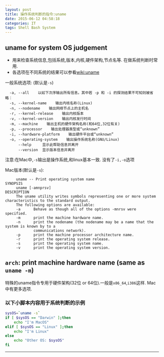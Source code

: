 ```yaml
---
layout: post
title: 操作系统判断的指令:uname
date: 2015-06-12 04:58:18
categories: IT
tags: Shell Bash System
---
```

## uname for system OS judgement

- 用来检查系统信息,包括系统,版本,内核,硬件架构,节点名等. 在做系统判断时常用.
- 各选项在不同系统的结果可以参看[wiki:uname](http://en.wikipedia.org/wiki/Uname)


一般系统选项: (默认是`-s`)

~~~~
  -a, --all    以如下次序输出所有信息。其中若 -p 和 -i 的探测结果不可知则被省略：
  -s, --kernel-name    输出内核名称(Linux)
  -n, --nodename    输出网络节点上的主机名
  -r, --kernel-release    输出内核版本
  -v, --kernel-version    输出内核发行时间
  -m, --machine    输出主机的硬件架构名称(和64位,32位有关)
  -p, --processor    输出处理器类型或“unknown”
  -i, --hardware-platform    输出硬件平台或“unknown”
  -o, --operating-system    输出操作系统名称(GNU/Linux)
      --help     显示此帮助信息并离开
      --version  显示版本信息并离开
~~~~
注意:在Mac中,`-s`输出是操作系统,和linux基本一致. 没有了`-i,-o`选项

Mac版本(默认是`-s`):

~~~~
     uname -- Print operating system name
SYNOPSIS
     uname [-amnprsv]
DESCRIPTION
     The uname utility writes symbols representing one or more system characteristics to the standard output.
     The following options are available:
     -a      Behave as though all of the options -mnrsv were specified.
     -m      print the machine hardware name.
     -n      print the nodename (the nodename may be a name that the system is known by to a
             communications network).
     -p      print the machine processor architecture name.
     -r      print the operating system release.
	 -s      print the operating system name.
	 -v      print the operating system version.
~~~~

## `arch`: print machine hardware name (same as `uname -m`)
特殊的uname指令专用于硬件架构(32位 or 64位).一般是`x86_64`,`i386`这样. Mac中有更多选项.

###  以下小脚本内容用于系统判断的示例

~~~~ bash
sysOS=`uname -s`
if [ $sysOS == "Darwin" ];then
	echo "I'm MacOS"
elif [ $sysOS == "Linux" ];then
	echo "I'm Linux"
else
	echo "Other OS: $sysOS"
fi
~~~~

---
